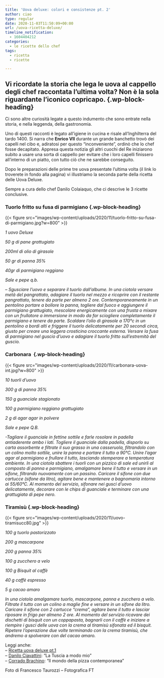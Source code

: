 ```yaml
---
title: 'Uova deluxe: colori e consistenze pt. 2'
author: ciao
type: regular
date: 2020-11-03T11:50:09+00:00
url: /uova-ricetta-deluxe/
timeline_notification:
  - 1604404212
categories:
  - le ricette dello chef
tags:
  - ricetta
  - ricette

---
```

## Vi ricordate la storia che lega le uova al cappello degli chef raccontata l&#8217;ultima volta? Non è la sola riguardante l&#8217;iconico copricapo. {.wp-block-heading}

Ci sono altre curiosità legate a questo indumento che sono entrate nella storia, e nella leggenda, della gastronomia.

Uno di questi racconti è legato all’igiene in cucina e risale all&#8217;Inghilterra del tardo 1400. Si narra che **Enrico VII** durante un grande banchetto trovò dei capelli nel cibo e, adiratosi per questo &#8220;inconveniente&#8221;, ordinò che lo chef fosse decapitato. Appresa questa notizia gli altri cuochi del Re iniziarono subito a usare una sorta di cappello per evitare che i loro capelli finissero all&#8217;interno di un piatto, con tutto ciò che ne sarebbe conseguito.

Dopo le preparazioni delle prime tre uova presentate l&#8217;ultima volta (il link lo troverete in fondo alla pagina) vi illustriamo la seconda parte della ricetta delle Uova Deluxe. 

Sempre a cura dello chef Danilo Colaiaquo, che ci descrive le 3 ricette conclusive.

### **Tuorlo fritto su fusa di parmigiano** {.wp-block-heading}


{{< figure src="images/wp-content/uploads/2020/11/tuorlo-fritto-su-fusa-di-parmigiano.jpg?w=800" >}}


_1 uovo Deluxe_

_50 g di pane grattugiato_

_200ml di olio di girasole_

_50 gr di panna 35%_

_40gr di parmigiano reggiano&nbsp;_

_Sale e pepe q.b._

_&#8211; Sgusciare l’uovo e separare il tuorlo dall’albume. In una ciotola versare metà del pangrattato, adagiare il tuorlo nel mezzo e ricoprire con il restante pangrattato, tenere da parte per almeno 2 ore. Contemporaneamente in un pentolino portare a bollore la panna, togliere dal fuoco e aggiungere il parmigiano grattugiato, mescolare energicamente con una frusta o mixare con un frullatore a immersione in modo da far sciogliere completamente il parmigiano e tenere da parte. Scaldare l’olio di girasole a 170°c in un pentolino a bordi alti e friggere il tuorlo delicatamente per 20 secondi circa, giusto per creare una leggera crosticina croccante esterna. Versare la fusa di parmigiano nel guscio d’uovo e adagiare il tuorlo fritto sull’estremità del guscio._

### **Carbonara&nbsp;** {.wp-block-heading}


{{< figure src="images/wp-content/uploads/2020/11/carbonara-uova-int.jpg?w=800" >}}


_10 tuorli d’uovo_

_300 g di panna 35%_

_150 g guanciale stagionato&nbsp;_

_100 g parmigiano reggiano grattugiato_

_2 g di agar agar in polvere_

_Sale e pepe Q.B._

_-Tagliare il guanciale in fettine sottile e farle rosolare in padella antiaderente ambo i lati. Togliere il guanciale dalla padella, disporlo su carta assorbente e filtrate il suo grasso in una casseruola, filtrandolo con un colino molto sottile, unire la panna e portare il tutto a 90°C. Unire l’agar agar al parmigiano e frullare il tutto, lasciando stemperare a temperatura ambiente. In una ciotola sbattere i tuorli con un pizzico di sale ed unirli al composto di panna e parmigiano, amalgamare bene il tutto e versare in un sifone, filtrando nuovamente con un passino. Caricare il sifone con due cartucce (sifone da litro), agitare bene e mantenere a bagnomaria intorno ai 55/60°C. Al momento del servizio, sifonare nei gusci d’uovo delicatamente, decorare con le chips di guanciale e terminare con una grattugiata di pepe nero.&nbsp;_

### **Tiramisù** {.wp-block-heading}


{{< figure src="images/wp-content/uploads/2020/11/uovo-tiramisucc80.jpg" >}}


_100 g tuorlo pastorizzato_

_200 g mascarpone_

_200 g panna 35%_

_100 g zucchero a velo_

_100 g Bisquit al caffè&nbsp;_

_40 g caffè espresso_

_5 g cacao amaro_

_In una ciotola amalgamare tuorlo, mascarpone, panna e zucchero a velo. Filtrate il tutto con un colino a maglie fine e versare in un sifone da litro. Caricare il sifone con 2 cartucce “crema”, agitare bene il tutto e lasciar riposare in frigo per almeno 2 ore. Al momento del servizio ricavare dei dischetti di bisquit con un coppapasta, bagnarli con il caffè e iniziare a riempire i gusci delle uova con la crema al tiramisù sifonata ed il bisquit. Ripetere l’operazione due volte terminando con la crema tiramisù, che andremo a spolverare con del cacao amaro._

Leggi anche:  
&#8211; <a rel="noreferrer noopener" href="https://aleepepe.com/2020/10/13/ricetta-uova-colazione/" target="_blank">Ricetta uova deluxe pt.1 </a>  
&#8211; <a rel="noreferrer noopener" href="https://aleepepe.com/2020/10/19/danilo-ciavattini-ristorante-menu/" target="_blank">Danilo Ciavattini</a>: &#8220;La Tuscia a modo mio&#8221;  
&#8211; <a href="https://aleepepe.com/2020/10/26/corrado-brachino-amarcord-viterbo/" target="_blank" rel="noreferrer noopener">Corrado Brachino</a>: &#8220;Il mondo della pizza contemporanea&#8221;

Foto di Francesco Taurozzi &#8211; Fotografica FT